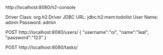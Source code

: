 http://localhost:8080/h2-console

Driver Class:	org.h2.Driver
JDBC URL: jdbc:h2:mem:todolist
User Name: admin
Password: admin

POST http://localhost:8080/users/
{
    "username":"oi",
    "name":"leal",
    "password":"123"
}

POST http://localhost:8080/tasks/
